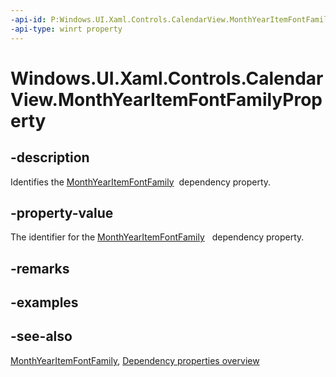 ```yaml
---
-api-id: P:Windows.UI.Xaml.Controls.CalendarView.MonthYearItemFontFamilyProperty
-api-type: winrt property
---
```


<!-- Property syntax
public Windows.UI.Xaml.DependencyProperty MonthYearItemFontFamilyProperty { get; }
-->

# Windows.UI.Xaml.Controls.CalendarView.MonthYearItemFontFamilyProperty

## -description
Identifies the [MonthYearItemFontFamily](calendarview_monthyearitemfontfamily.md)  dependency property.



## -property-value
The identifier for the [MonthYearItemFontFamily](calendarview_monthyearitemfontfamily.md)   dependency property.

## -remarks

## -examples

## -see-also
[MonthYearItemFontFamily](calendarview_monthyearitemfontfamily.md), [Dependency properties overview](/windows/uwp/xaml-platform/dependency-properties-overview)
